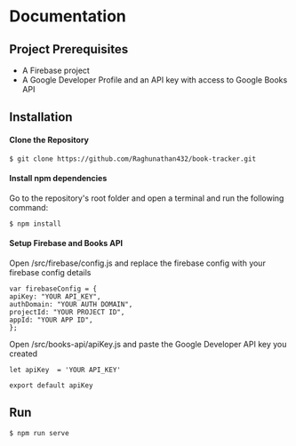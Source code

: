 <h1>Documentation</h1>
<h2>Project Prerequisites</h2>
<ul>
  <li>A Firebase project</li>
  <li>A Google Developer Profile and an API key with access to Google Books API</li>
</ul>

<h2>Installation</h2>
<h4>Clone the Repository</h4>

```
$ git clone https://github.com/Raghunathan432/book-tracker.git
```

<h4>Install npm dependencies</h4>
<p>Go to the repository's root folder and open a terminal and run the following command:</p>

```
$ npm install
```
<h4>Setup Firebase and Books API</h4>
<p>Open /src/firebase/config.js and replace the firebase config with your firebase config details</p>

  ```
  var firebaseConfig = { 
  apiKey: "YOUR API_KEY",
  authDomain: "YOUR AUTH DOMAIN",
  projectId: "YOUR PROJECT ID",
  appId: "YOUR APP ID",	
};
  ```

<p>Open /src/books-api/apiKey.js and paste the Google Developer API key you created</p>

```
let apiKey  = 'YOUR API_KEY'

export default apiKey
```


<h2>Run</h2>

```
$ npm run serve
```
